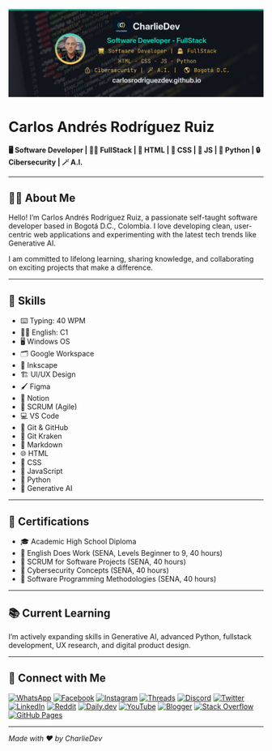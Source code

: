 <!-- Profile Banner & Photo -->
![Banner](/assets/main-banner.png)

# Carlos Andrés Rodríguez Ruiz
**🖥️ Software Developer | 🕵🏻 FullStack | 📄 HTML | 🎨 CSS | 📜 JS | 🐍 Python | 🔒 Cibersecurity | 🪄 A.I.**

---

## 👨‍💻 **About Me**
Hello! I’m Carlos Andrés Rodríguez Ruiz, a passionate self-taught software developer based in Bogotá D.C., Colombia. I love developing clean, user-centric web applications and experimenting with the latest tech trends like Generative AI.

I am committed to lifelong learning, sharing knowledge, and collaborating on exciting projects that make a difference.

---

## 🚀 **Skills**

- ⌨️ Typing: 40 WPM
- 🧑‍🏫 English: C1
- 🖥️ Windows OS
- 🗂️ Google Workspace
- 🎨 Inkscape
- 🏗️ UI/UX Design
- 🖌️ Figma
- 🧠 Notion
- 🏃 SCRUM (Agile)
- 💻 VS Code
- 🔗 Git & GitHub
- 🦑 Git Kraken
- 📝 Markdown
- 🌐 HTML
- 🎨 CSS
- 📜 JavaScript
- 🐍 Python
- 🤖 Generative AI

---

## 📑 **Certifications**
- 🎓 Academic High School Diploma
- 🏅 English Does Work (SENA, Levels Beginner to 9, 40 hours)
- 🏅 SCRUM for Software Projects (SENA, 40 hours)
- 🏅 Cybersecurity Concepts (SENA, 40 hours)
- 🏅 Software Programming Methodologies (SENA, 40 hours)

---

## 📚 **Current Learning**
I’m actively expanding skills in Generative AI, advanced Python, fullstack development, UX research, and digital product design.

---

## 🔗 **Connect with Me**

[![WhatsApp](https://img.shields.io/badge/WhatsApp-Chat-25D366?style=for-the-badge&logo=whatsapp&logoColor=white)](https://wa.me/573113583866)
[![Facebook](https://img.shields.io/badge/Facebook-carlosrodriguezdev-1877F2?style=for-the-badge&logo=facebook&logoColor=white)](https://www.facebook.com/carlosrodriguezdev)
[![Instagram](https://img.shields.io/badge/Instagram-charlierodriguez.dev-E4405F?style=for-the-badge&logo=instagram&logoColor=white)](https://instagram.com/charlierodriguez.dev)
[![Threads](https://img.shields.io/badge/Threads-charlierodriguez.dev-000000?style=for-the-badge&logo=threads&logoColor=white)](https://threads.net/@charlierodriguez.dev)
[![Discord](https://img.shields.io/badge/Discord-carlosrodriguez.dev-5865F2?style=for-the-badge&logo=discord&logoColor=white)](https://discord.gg/PcdzXcFcPk)
[![Twitter](https://img.shields.io/badge/X-charliedev40-1DA1F2?style=for-the-badge&logo=twitter&logoColor=white)](https://twitter.com/charliedev40)
[![LinkedIn](https://img.shields.io/badge/LinkedIn-carlosrodriguezdev-0A66C2?style=for-the-badge&logo=linkedin&logoColor=white)](https://linkedin.com/in/carlosrodriguezdev)
[![Reddit](https://img.shields.io/badge/Reddit-charliedev40-FF4500?style=for-the-badge&logo=reddit&logoColor=white)](https://reddit.com/user/charliedev40)
[![Daily.dev](https://img.shields.io/badge/Daily.dev-charliedev40-191A23?style=for-the-badge&logo=data:image/svg+xml;base64,PHN2ZyB4bWxucz0i...YOUR_SVG...&logoColor=white)](https://app.daily.dev/charliedev40)
[![YouTube](https://img.shields.io/badge/YouTube-CharlieFullstack-FF0000?style=for-the-badge&logo=youtube&logoColor=white)](https://youtube.com/@CharlieFullstack)
[![Blogger](https://img.shields.io/badge/Blogger-CharlieDev_Fullstack_Lab-FF5722?style=for-the-badge&logo=blogger&logoColor=white)](https://charliedevfullstacklab.blogspot.com)
[![Stack Overflow](https://img.shields.io/badge/Stack_Overflow-CharlieDev-F58025?style=for-the-badge&logo=stackoverflow&logoColor=white)](https://stackoverflow.com/users/31498073/charliedev)
[![GitHub Pages](https://img.shields.io/badge/Portfolio-carlosrodriguezdev.github.io-181717?style=for-the-badge&logo=github&logoColor=white)](https://carlosrodriguezdev.github.io/)

---

*Made with ❤️ by CharlieDev*